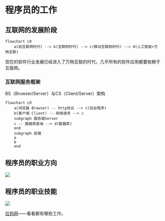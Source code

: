 # 程序员的工作

## 互联网的发展阶段

```mermaid
flowchart LR
    a(前互联网时代) --> b(互联网时代) --> c(移动互联网时代) --> d(人工智能+万物互联)
```

现在的软件行业发展已经进入了万物互联的时代，几乎所有的软件应用都要依赖于互联网。

### 互联网服务框架

BS（Browser/Server）与CS（Client/Server）架构

```mermaid
flowchart LR
    a(浏览器 Browser) -- http协议 --> c(后台程序)
    b(客户端 Client) -- 网络请求 --> c
    subgraph 服务端Server
    c -- 数据库查询 --> d(数据库)
    end
    subgraph 前端
    a
    b
    end
```

## 程序员的职业方向

<img src="https://s1.ax1x.com/2023/05/25/p9HVhIf.png" />

## 程序员的职业技能

![](https://s1.ax1x.com/2023/05/25/p9HVTzQ.png)

[拉钩网](https://www.lagou.com/)——看看都有哪些工作。
